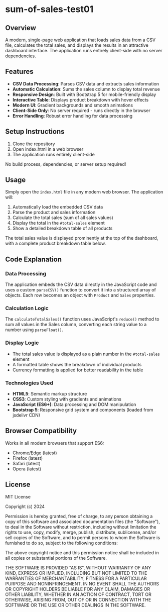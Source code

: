 # sum-of-sales-test01

## Overview
A modern, single-page web application that loads sales data from a CSV file, calculates the total sales, and displays the results in an attractive dashboard interface. The application runs entirely client-side with no server dependencies.

## Features
- **CSV Data Processing**: Parses CSV data and extracts sales information
- **Automatic Calculation**: Sums the sales column to display total revenue
- **Responsive Design**: Built with Bootstrap 5 for mobile-friendly display
- **Interactive Table**: Displays product breakdown with hover effects
- **Modern UI**: Gradient backgrounds and smooth animations
- **Client-Side Only**: No server required - runs directly in the browser
- **Error Handling**: Robust error handling for data processing

## Setup Instructions
1. Clone the repository
2. Open index.html in a web browser
3. The application runs entirely client-side

No build process, dependencies, or server setup required!

## Usage
Simply open the `index.html` file in any modern web browser. The application will:
1. Automatically load the embedded CSV data
2. Parse the product and sales information
3. Calculate the total sales (sum of all sales values)
4. Display the total in the `#total-sales` element
5. Show a detailed breakdown table of all products

The total sales value is displayed prominently at the top of the dashboard, with a complete product breakdown table below.

## Code Explanation

### Data Processing
The application embeds the CSV data directly in the JavaScript code and uses a custom `parseCSV()` function to convert it into a structured array of objects. Each row becomes an object with `Product` and `Sales` properties.

### Calculation Logic
The `calculateTotalSales()` function uses JavaScript's `reduce()` method to sum all values in the Sales column, converting each string value to a number using `parseFloat()`.

### Display Logic
- The total sales value is displayed as a plain number in the `#total-sales` element
- A formatted table shows the breakdown of individual products
- Currency formatting is applied for better readability in the table

### Technologies Used
- **HTML5**: Semantic markup structure
- **CSS3**: Custom styling with gradients and animations
- **JavaScript (ES6+)**: Data processing and DOM manipulation
- **Bootstrap 5**: Responsive grid system and components (loaded from jsdelivr CDN)

## Browser Compatibility
Works in all modern browsers that support ES6:
- Chrome/Edge (latest)
- Firefox (latest)
- Safari (latest)
- Opera (latest)

## License
MIT License

Copyright (c) 2024

Permission is hereby granted, free of charge, to any person obtaining a copy
of this software and associated documentation files (the "Software"), to deal
in the Software without restriction, including without limitation the rights
to use, copy, modify, merge, publish, distribute, sublicense, and/or sell
copies of the Software, and to permit persons to whom the Software is
furnished to do so, subject to the following conditions:

The above copyright notice and this permission notice shall be included in all
copies or substantial portions of the Software.

THE SOFTWARE IS PROVIDED "AS IS", WITHOUT WARRANTY OF ANY KIND, EXPRESS OR
IMPLIED, INCLUDING BUT NOT LIMITED TO THE WARRANTIES OF MERCHANTABILITY,
FITNESS FOR A PARTICULAR PURPOSE AND NONINFRINGEMENT. IN NO EVENT SHALL THE
AUTHORS OR COPYRIGHT HOLDERS BE LIABLE FOR ANY CLAIM, DAMAGES OR OTHER
LIABILITY, WHETHER IN AN ACTION OF CONTRACT, TORT OR OTHERWISE, ARISING FROM,
OUT OF OR IN CONNECTION WITH THE SOFTWARE OR THE USE OR OTHER DEALINGS IN THE
SOFTWARE.
